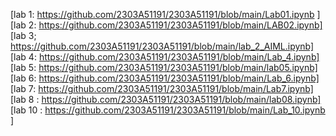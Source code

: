 [lab 1: https://github.com/2303A51191/2303A51191/blob/main/Lab01.ipynb ]                          
[lab 2: https://github.com/2303A51191/2303A51191/blob/main/LAB02.ipynb]                            
[lab 3; https://github.com/2303A51191/2303A51191/blob/main/lab_2_AIML.ipynb]             
[lab 4: https://github.com/2303A51191/2303A51191/blob/main/Lab_4.ipynb]           
[lab 5: https://github.com/2303A51191/2303A51191/blob/main/lab05.ipynb]                                   
[lab 6: https://github.com/2303A51191/2303A51191/blob/main/Lab_6.ipynb]                                    
[lab 7: https://github.com/2303A51191/2303A51191/blob/main/Lab7.ipynb]     
[lab 8 : https://github.com/2303A51191/2303A51191/blob/main/lab08.ipynb]                
[lab 10 : https://github.com/2303A51191/2303A51191/blob/main/Lab_10.ipynb ]

